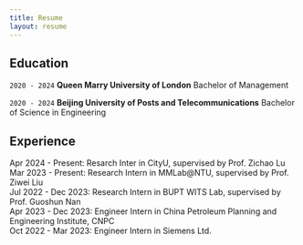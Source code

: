 ```yaml
---
title: Resume
layout: resume
---
```



## Education

`2020 - 2024`
__Queen Marry University of London__
Bachelor of Management

`2020 - 2024`
__Beijing University of Posts and Telecommunications__
Bachelor of Science in Engineering


## Experience
Apr 2024 - Present: Resarch Inter in CityU, supervised by Prof. Zichao Lu  
Mar 2023 - Present: Research Intern in MMLab@NTU, supervised by Prof. Ziwei Liu  
Jul 2022 - Dec 2023: Research Intern in BUPT WITS Lab, supervised by Prof. Guoshun Nan  
Apr 2023 - Dec 2023: Engineer Intern in China Petroleum Planning and Engineering Institute, CNPC  
Oct 2022 - Mar 2023: Engineer Intern in Siemens Ltd.  





